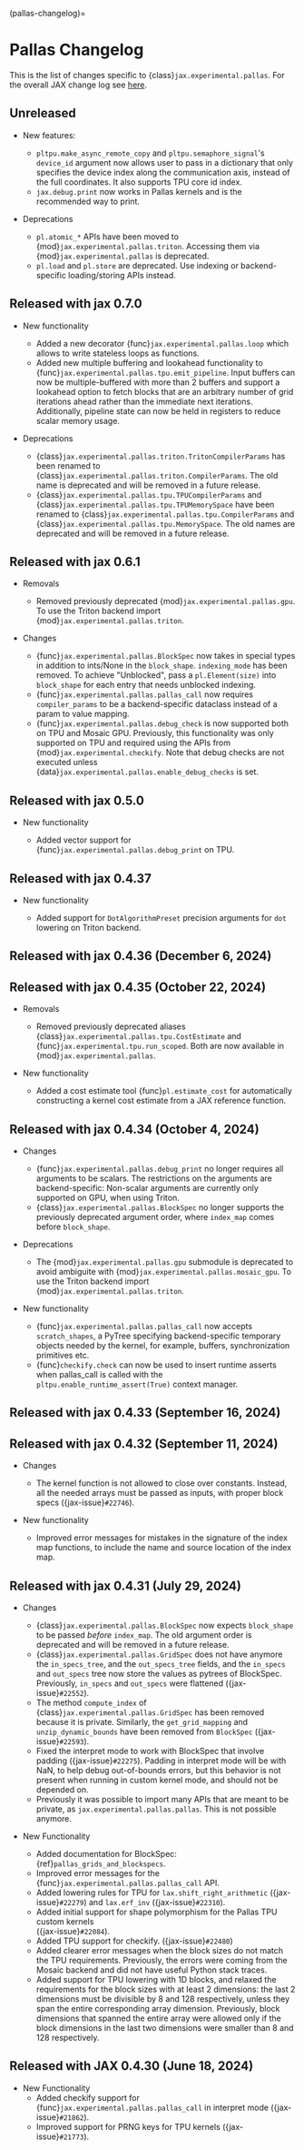 (pallas-changelog)=

# Pallas Changelog

<!--* freshness: { reviewed: '2025-04-24' } *-->

This is the list of changes specific to {class}`jax.experimental.pallas`.
For the overall JAX change log see [here](https://docs.jax.dev/en/latest/changelog.html).

<!--
Remember to align the itemized text with the first line of an item within a list.
-->

## Unreleased

* New features:

  * `pltpu.make_async_remote_copy` and `pltpu.semaphore_signal`'s `device_id`
    argument now allows user to pass in a dictionary that only specifies the
    device index along the communication axis, instead of the full coordinates.
    It also supports TPU core id index.
  * `jax.debug.print` now works in Pallas kernels and is the recommended way to
    print.

* Deprecations

  * `pl.atomic_*` APIs have been moved to {mod}`jax.experimental.pallas.triton`.
    Accessing them via {mod}`jax.experimental.pallas` is deprecated.
  * `pl.load` and `pl.store` are deprecated. Use indexing or backend-specific
    loading/storing APIs instead.

## Released with jax 0.7.0

* New functionality

  * Added a new decorator {func}`jax.experimental.pallas.loop` which allows
    to write stateless loops as functions.
  * Added new multiple buffering and lookahead functionality to
    {func}`jax.experimental.pallas.tpu.emit_pipeline`. Input buffers can now
    be multiple-buffered with more than 2 buffers and support a lookahead option
    to fetch blocks that are an arbitrary number of grid iterations ahead
    rather than the immediate next iterations. Additionally, pipeline state
    can now be held in registers to reduce scalar memory usage.

* Deprecations

  * {class}`jax.experimental.pallas.triton.TritonCompilerParams` has been
    renamed to {class}`jax.experimental.pallas.triton.CompilerParams`. The
    old name is deprecated and will be removed in a future release.
  * {class}`jax.experimental.pallas.tpu.TPUCompilerParams`
    and {class}`jax.experimental.pallas.tpu.TPUMemorySpace` have been
    renamed to {class}`jax.experimental.pallas.tpu.CompilerParams`
    and {class}`jax.experimental.pallas.tpu.MemorySpace`. The
    old names are deprecated and will be removed in a future release.

## Released with jax 0.6.1

* Removals

  * Removed previously deprecated {mod}`jax.experimental.pallas.gpu`. To use
    the Triton backend import {mod}`jax.experimental.pallas.triton`.

* Changes

  * {func}`jax.experimental.pallas.BlockSpec` now takes in special types in
    addition to ints/None in the `block_shape`. `indexing_mode` has been
    removed. To achieve "Unblocked", pass a `pl.Element(size)` into
    `block_shape` for each entry that needs unblocked indexing.
  * {func}`jax.experimental.pallas.pallas_call` now requires `compiler_params`
    to be a backend-specific dataclass instead of a param to value mapping.
  * {func}`jax.experimental.pallas.debug_check` is now supported both on
    TPU and Mosaic GPU. Previously, this functionality was only supported
    on TPU and required using the APIs from {mod}`jax.experimental.checkify`.
    Note that debug checks are not executed unless
    {data}`jax.experimental.pallas.enable_debug_checks` is set.

## Released with jax 0.5.0

* New functionality

  * Added vector support for {func}`jax.experimental.pallas.debug_print` on TPU.

## Released with jax 0.4.37

* New functionality

  * Added support for `DotAlgorithmPreset` precision arguments for `dot`
    lowering on Triton backend.

## Released with jax 0.4.36 (December 6, 2024)

## Released with jax 0.4.35 (October 22, 2024)

* Removals

  * Removed previously deprecated aliases
    {class}`jax.experimental.pallas.tpu.CostEstimate` and
    {func}`jax.experimental.tpu.run_scoped`. Both  are now available in
    {mod}`jax.experimental.pallas`.

* New functionality

  * Added a cost estimate tool {func}`pl.estimate_cost` for automatically
  constructing a kernel cost estimate from a JAX reference function.

## Released with jax 0.4.34 (October 4, 2024)

* Changes

  * {func}`jax.experimental.pallas.debug_print` no longer requires all arguments
    to be scalars. The restrictions on the arguments are backend-specific:
    Non-scalar arguments are currently only supported on GPU, when using Triton.
  * {class}`jax.experimental.pallas.BlockSpec` no longer supports the previously
    deprecated argument order, where `index_map` comes before `block_shape`.

* Deprecations

  * The {mod}`jax.experimental.pallas.gpu` submodule is deprecated to avoid
    ambiguite with {mod}`jax.experimental.pallas.mosaic_gpu`. To use the
    Triton backend import {mod}`jax.experimental.pallas.triton`.

* New functionality

  * {func}`jax.experimental.pallas.pallas_call` now accepts `scratch_shapes`,
    a PyTree specifying backend-specific temporary objects needed by the
    kernel, for example, buffers, synchronization primitives etc.
  * {func}`checkify.check` can now be used to insert runtime asserts when
    pallas_call is called with the `pltpu.enable_runtime_assert(True)` context
    manager.

## Released with jax 0.4.33 (September 16, 2024)

## Released with jax 0.4.32 (September 11, 2024)

* Changes
  * The kernel function is not allowed to close over constants. Instead, all the needed arrays
    must be passed as inputs, with proper block specs ({jax-issue}`#22746`).

* New functionality
  * Improved error messages for mistakes in the signature of the index map functions,
    to include the name and source location of the index map.

##  Released with jax 0.4.31 (July 29, 2024)

* Changes
  * {class}`jax.experimental.pallas.BlockSpec` now expects `block_shape` to
    be passed *before* `index_map`. The old argument order is deprecated and
    will be removed in a future release.
  * {class}`jax.experimental.pallas.GridSpec` does not have anymore the `in_specs_tree`,
    and the `out_specs_tree` fields, and the `in_specs` and `out_specs` tree now
    store the values as pytrees of BlockSpec. Previously, `in_specs` and
    `out_specs` were flattened ({jax-issue}`#22552`).
  * The method `compute_index` of {class}`jax.experimental.pallas.GridSpec` has
    been removed because it is private. Similarly, the `get_grid_mapping` and
    `unzip_dynamic_bounds` have been removed from `BlockSpec` ({jax-issue}`#22593`).
  * Fixed the interpret mode to work with BlockSpec that involve padding
    ({jax-issue}`#22275`).
    Padding in interpret mode will be with NaN, to help debug out-of-bounds
    errors, but this behavior is not present when running in custom kernel mode,
    and should not be depended on.
  * Previously it was possible to import many APIs that are meant to be
    private, as `jax.experimental.pallas.pallas`. This is not possible anymore.

* New Functionality
  * Added documentation for BlockSpec: {ref}`pallas_grids_and_blockspecs`.
  * Improved error messages for the {func}`jax.experimental.pallas.pallas_call`
    API.
  * Added lowering rules for TPU for `lax.shift_right_arithmetic` ({jax-issue}`#22279`)
    and `lax.erf_inv` ({jax-issue}`#22310`).
  * Added initial support for shape polymorphism for the Pallas TPU custom kernels\
    ({jax-issue}`#22084`).
  * Added TPU support for checkify. ({jax-issue}`#22480`)
  * Added clearer error messages when the block sizes do not match the TPU
    requirements. Previously, the errors were coming from the Mosaic backend
    and did not have useful Python stack traces.
  * Added support for TPU lowering with 1D blocks, and relaxed the requirements
    for the block sizes with at least 2 dimensions: the last 2 dimensions must
    be divisible by 8 and 128 respectively, unless they span the entire
    corresponding array dimension. Previously, block dimensions that spanned the
    entire array were allowed only if the block dimensions in the last two
    dimensions were smaller than 8 and 128 respectively.

## Released with JAX 0.4.30 (June 18, 2024)

* New Functionality
  * Added checkify support for {func}`jax.experimental.pallas.pallas_call` in
    interpret mode ({jax-issue}`#21862`).
  * Improved support for PRNG keys for TPU kernels ({jax-issue}`#21773`).

